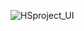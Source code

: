 ![HSproject_UI](https://user-images.githubusercontent.com/55046928/67123742-26814680-f22c-11e9-88a4-cf8f720bd613.jpeg)
